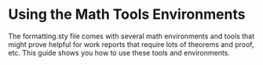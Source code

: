 # Using the Math Tools Environments 

The formatting.sty file comes with several math environments and tools that might prove helpful for work reports that require lots of theorems
and proof, etc. This guide shows you how to use these tools and environments. 
